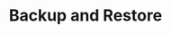 ---
layout: layout.pug
navigationTitle: Backup and Restore
excerpt: 
title: Backup and Restore
menuWeight: 5
model: /services/kafka/data.yml
render: mustache
featureMaturity:
---